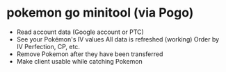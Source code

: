 # pokemon go minitool (via Pogo)

* Read account data (Google account or PTC)
* See your Pokémon's IV values
All data is refreshed (working)
Order by IV Perfection, CP, etc.
* Remove Pokemon after they have been transferred
* Make client usable while catching Pokemon
